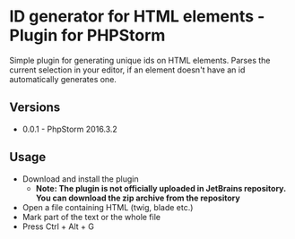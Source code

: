 ID generator for HTML elements - Plugin for PHPStorm
===================

Simple plugin for generating unique ids on HTML elements.
Parses the current selection in your editor, if an element doesn't have an id automatically generates one.



Versions
-------
* 0.0.1 - PhpStorm 2016.3.2

Usage
-----

* Download and install the plugin
    * **Note: The plugin is not officially uploaded in JetBrains repository. 
    You can download the zip archive from the repository**
* Open a file containing HTML (twig, blade etc.)
* Mark part of the text or the whole file
* Press Ctrl + Alt + G